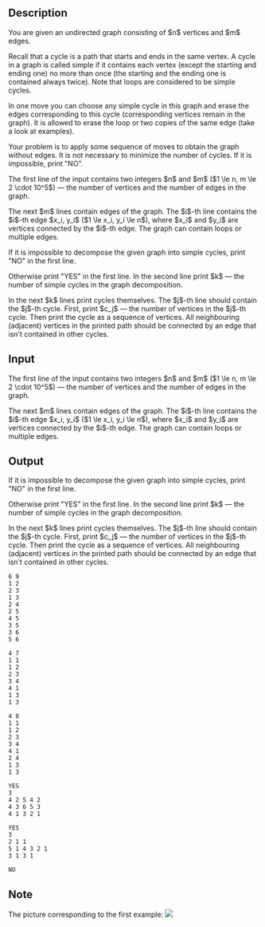 ## Description

<div><p>You are given an undirected graph consisting of $n$ vertices and $m$ edges.</p><p>Recall that a cycle is a path that starts and ends in the same vertex. A cycle in a graph is called simple if it contains each vertex (except the starting and ending one) no more than once (the starting and the ending one is contained always <span class="tex-font-style-bf">twice</span>). Note that loops are considered to be simple cycles.</p><p>In one move you can choose <span class="tex-font-style-bf">any</span> simple cycle in this graph and erase the edges corresponding to this cycle (corresponding vertices remain in the graph). It is <span class="tex-font-style-bf">allowed</span> to erase the loop or two copies of the same edge (take a look at examples).</p><p>Your problem is to apply some sequence of moves to obtain the graph without edges. <span class="tex-font-style-bf">It is not necessary to minimize the number of cycles</span>. If it is impossible, print "<span class="tex-font-style-tt">NO</span>".</p></div><div class="input-specification"><p>The first line of the input contains two integers $n$ and $m$ ($1 \le n, m \le 2 \cdot 10^5$) — the number of vertices and the number of edges in the graph.</p><p>The next $m$ lines contain edges of the graph. The $i$-th line contains the $i$-th edge $x_i, y_i$ ($1 \le x_i, y_i \le n$), where $x_i$ and $y_i$ are vertices connected by the $i$-th edge. The graph <span class="tex-font-style-bf">can contain loops or multiple edges</span>.</p></div><div class="output-specification"><p>If it is impossible to decompose the given graph into simple cycles, print "<span class="tex-font-style-tt">NO</span>" in the first line.</p><p>Otherwise print "<span class="tex-font-style-tt">YES</span>" in the first line. In the second line print $k$ — the number of simple cycles in the graph decomposition.</p><p>In the next $k$ lines print cycles themselves. The $j$-th line should contain the $j$-th cycle. First, print $c_j$ — the number of vertices in the $j$-th cycle. Then print the cycle as a sequence of vertices. All neighbouring (adjacent) vertices in the printed path should be connected by an edge that isn't contained in other cycles.</p></div>

## Input

<p>The first line of the input contains two integers $n$ and $m$ ($1 \le n, m \le 2 \cdot 10^5$) — the number of vertices and the number of edges in the graph.</p><p>The next $m$ lines contain edges of the graph. The $i$-th line contains the $i$-th edge $x_i, y_i$ ($1 \le x_i, y_i \le n$), where $x_i$ and $y_i$ are vertices connected by the $i$-th edge. The graph <span class="tex-font-style-bf">can contain loops or multiple edges</span>.</p>

## Output

<p>If it is impossible to decompose the given graph into simple cycles, print "<span class="tex-font-style-tt">NO</span>" in the first line.</p><p>Otherwise print "<span class="tex-font-style-tt">YES</span>" in the first line. In the second line print $k$ — the number of simple cycles in the graph decomposition.</p><p>In the next $k$ lines print cycles themselves. The $j$-th line should contain the $j$-th cycle. First, print $c_j$ — the number of vertices in the $j$-th cycle. Then print the cycle as a sequence of vertices. All neighbouring (adjacent) vertices in the printed path should be connected by an edge that isn't contained in other cycles.</p>





```input1
6 9
1 2
2 3
1 3
2 4
2 5
4 5
3 5
3 6
5 6
```




```input2
4 7
1 1
1 2
2 3
3 4
4 1
1 3
1 3
```




```input3
4 8
1 1
1 2
2 3
3 4
4 1
2 4
1 3
1 3
```




```output1
YES
3
4 2 5 4 2 
4 3 6 5 3 
4 1 3 2 1
```




```output2
YES
3
2 1 1 
5 1 4 3 2 1 
3 1 3 1
```




```output3
NO
```



## Note

<p>The picture corresponding to the first example: <img class="tex-graphics" src="file://NBKBpfRP.png" style="max-width: 100.0%;max-height: 100.0%;"></p>
